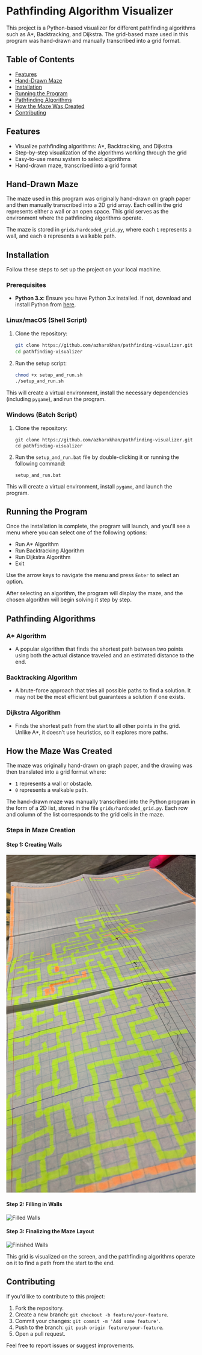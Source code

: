 # Pathfinding Algorithm Visualizer

This project is a Python-based visualizer for different pathfinding algorithms such as A*, Backtracking, and Dijkstra. The grid-based maze used in this program was hand-drawn and manually transcribed into a grid format.

## Table of Contents

- [Features](#features)
- [Hand-Drawn Maze](#hand-drawn-maze)
- [Installation](#installation)
- [Running the Program](#running-the-program)
- [Pathfinding Algorithms](#pathfinding-algorithms)
- [How the Maze Was Created](#how-the-maze-was-created)
- [Contributing](#contributing)

## Features

- Visualize pathfinding algorithms: A*, Backtracking, and Dijkstra
- Step-by-step visualization of the algorithms working through the grid
- Easy-to-use menu system to select algorithms
- Hand-drawn maze, transcribed into a grid format

## Hand-Drawn Maze

The maze used in this program was originally hand-drawn on graph paper and then manually transcribed into a 2D grid array. Each cell in the grid represents either a wall or an open space. This grid serves as the environment where the pathfinding algorithms operate.

The maze is stored in `grids/hardcoded_grid.py`, where each `1` represents a wall, and each `0` represents a walkable path.

## Installation

Follow these steps to set up the project on your local machine.

### Prerequisites

- **Python 3.x**: Ensure you have Python 3.x installed. If not, download and install Python from [here](https://www.python.org/downloads/).

### Linux/macOS (Shell Script)

1. Clone the repository:
   ```bash
   git clone https://github.com/azharxkhan/pathfinding-visualizer.git
   cd pathfinding-visualizer
   ```

2. Run the setup script:
   ```bash
   chmod +x setup_and_run.sh
   ./setup_and_run.sh
   ```

This will create a virtual environment, install the necessary dependencies (including `pygame`), and run the program.

### Windows (Batch Script)

1. Clone the repository:
   ```batch
   git clone https://github.com/azharxkhan/pathfinding-visualizer.git
   cd pathfinding-visualizer
   ```

2. Run the `setup_and_run.bat` file by double-clicking it or running the following command:
   ```batch
   setup_and_run.bat
   ```

This will create a virtual environment, install `pygame`, and launch the program.

## Running the Program

Once the installation is complete, the program will launch, and you'll see a menu where you can select one of the following options:

- Run A* Algorithm
- Run Backtracking Algorithm
- Run Dijkstra Algorithm
- Exit

Use the arrow keys to navigate the menu and press `Enter` to select an option.

After selecting an algorithm, the program will display the maze, and the chosen algorithm will begin solving it step by step.

## Pathfinding Algorithms

### A* Algorithm
- A popular algorithm that finds the shortest path between two points using both the actual distance traveled and an estimated distance to the end.

### Backtracking Algorithm
- A brute-force approach that tries all possible paths to find a solution. It may not be the most efficient but guarantees a solution if one exists.

### Dijkstra Algorithm
- Finds the shortest path from the start to all other points in the grid. Unlike A*, it doesn’t use heuristics, so it explores more paths.

## How the Maze Was Created

The maze was originally hand-drawn on graph paper, and the drawing was then translated into a grid format where:
- `1` represents a wall or obstacle.
- `0` represents a walkable path.

The hand-drawn maze was manually transcribed into the Python program in the form of a 2D list, stored in the file `grids/hardcoded_grid.py`. Each row and column of the list corresponds to the grid cells in the maze.

### Steps in Maze Creation

#### Step 1: Creating Walls
![Creating Walls](./images/create_walls.JPG)

#### Step 2: Filling in Walls
![Filled Walls](./images/filled_walls.jpg)

#### Step 3: Finalizing the Maze Layout
![Finished Walls](./images/finished_walls.jpg)

This grid is visualized on the screen, and the pathfinding algorithms operate on it to find a path from the start to the end.

## Contributing

If you'd like to contribute to this project:
1. Fork the repository.
2. Create a new branch: `git checkout -b feature/your-feature`.
3. Commit your changes: `git commit -m 'Add some feature'`.
4. Push to the branch: `git push origin feature/your-feature`.
5. Open a pull request.

Feel free to report issues or suggest improvements.


